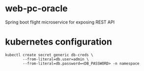 # web-pc-oracle
Spring boot flight microservice for exposing REST API

# kubernetes configuration

```
kubectl create secret generic db-creds \
        --from-literal=db.user=admin \
        --from-literal=db.password=<DB_PASSWORD> -n namespace
```
